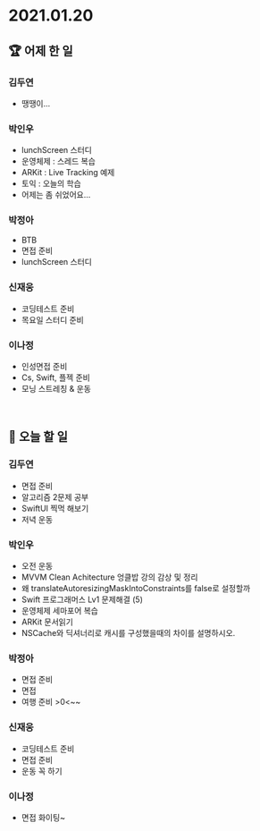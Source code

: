 # 2021.01.20

## 🏆 어제 한 일

### 김두연

- 땡땡이...

### 박인우

- lunchScreen 스터디
- 운영체제 : 스레드 복습
- ARKit : Live Tracking 예제
- 토익 : 오늘의 학습
- 어제는 좀 쉬었어요...

### 박정아

- BTB
- 면접 준비
- lunchScreen 스터디

### 신재웅

- 코딩테스트 준비
- 목요일 스터디 준비

### 이나정

- 인성면접 준비
- Cs, Swift, 플젝 준비
- 모닝 스트레칭 & 운동

<br/>

## 🎯 오늘 할 일

### 김두연

- 면접 준비
- 알고리즘 2문제 공부
- SwiftUI 찍먹 해보기
- 저녁 운동

### 박인우

- 오전 운동
- MVVM Clean Achitecture 엉클밥 강의 감상 및 정리
- 왜 translateAutoresizingMaskIntoConstraints를 false로 설정할까
- Swift 프로그래머스 Lv1 문제해결 (5)
- 운영체제 세마포어 복습
- ARKit 문서읽기
- NSCache와 딕셔너리로 캐시를 구성했을때의 차이를 설명하시오.

### 박정아

- 면접 준비
- 면접
- 여행 준비 >0<~~

### 신재웅

- 코딩테스트 준비
- 면접 준비
- 운동 꼭 하기

### 이나정

- 면접 화이팅~
